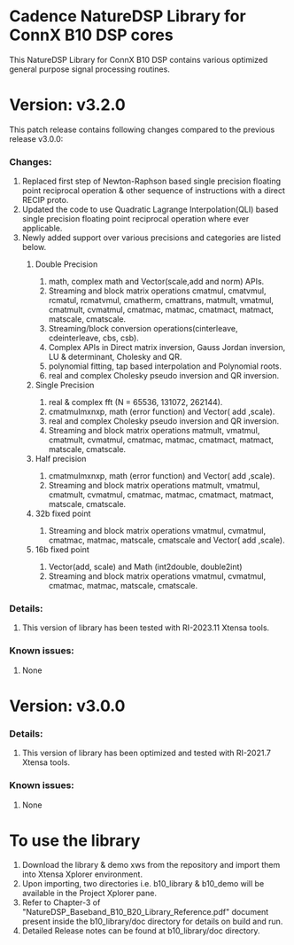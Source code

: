 # Cadence NatureDSP Library for ConnX B10 DSP cores

<p>This NatureDSP Library for ConnX B10 DSP contains various optimized general purpose signal processing routines.</p>
 <h1> Version: v3.2.0 </h1>
<p> This patch release contains following changes compared to the previous release v3.0.0:</p>
  <h3> Changes:</h3>
        <p>
        <ol>
        <li>Replaced first step of Newton-Raphson based single precision floating point reciprocal
  operation & other sequence of instructions with a direct RECIP proto.</li>
        <li>Updated the code to use Quadratic Lagrange Interpolation(QLI) based single precision
  floating point reciprocal operation where ever applicable.</li>
         <li>Newly added support over various precisions and categories are listed below. </li>
         <p>
          <ol>
         <li>Double Precision</li>
           <ol>
     <li>math, complex math and Vector(scale,add and norm) APIs. </li>
     <li>Streaming and block matrix operations cmatmul, cmatvmul, rcmatul, rcmatvmul, cmatherm, cmattrans,
	   matmult, vmatmul, cmatmult, cvmatmul, cmatmac, matmac, cmatmact, matmact,  matscale, cmatscale.</li>
    <li>Streaming/block conversion operations(cinterleave, cdeinterleave, cbs, csb).</li>
	<li>Complex APIs in Direct matrix inversion, Gauss Jordan inversion, LU & determinant, Cholesky and QR.</li>
     <li>polynomial fitting, tap based interpolation and Polynomial roots.</li>
	<li>real and complex Cholesky pseudo inversion and QR inversion.</li>
            </ol>
 <li>Single Precision</li>
     <ol>      
    <li>real & complex fft (N = 65536, 131072, 262144).</li>
	<li>cmatmulmxnxp, math (error function) and Vector( add ,scale).</li>
	<li>real and complex Cholesky pseudo inversion and QR inversion.</li>
	<li>Streaming and block matrix operations matmult, vmatmul, cmatmult, cvmatmul, cmatmac, matmac, cmatmact, matmact,  matscale, cmatscale.</li>
       </ol>
<li>Half precision </li>
           <ol>
    <li>cmatmulmxnxp, math (error function) and Vector( add ,scale).</li>
	<li>Streaming and block matrix operations matmult, vmatmul, cmatmult, cvmatmul, cmatmac, matmac, cmatmact, matmact,  matscale, cmatscale.</li>
            </ol>
 <li>32b fixed point</li>
            <ol>
    <li>Streaming and block matrix operations vmatmul, cvmatmul, cmatmac, matmac, matscale, cmatscale and Vector( add ,scale).</li>
             </ol>
 <li>16b fixed point</li>
           <ol>
    <li>Vector(add, scale) and Math (int2double, double2int)</li>
	   <li>Streaming and block matrix operations vmatmul, cvmatmul, cmatmac, matmac, matscale, cmatscale.</li>
          </ol>
        </li>
          </ol>
         </p> 
        </ol>
        </p>
        
 <h3>Details:</h3>
       <p>
       <ol>
      <li>This version of library has been tested with RI-2023.11 Xtensa tools.</li>
      </ol>
      </p>
<h3> Known issues:</h3>
     <p>
     <ol>
    <li> None</li>
     </ol>
     </p>
<h1> Version: v3.0.0 </h1>
 <h3> Details:</h3>
       <p>
       <ol>
      <li>This version of library has been optimized and tested with RI-2021.7 Xtensa tools.</li>
      </ol>
      </p>
<h3> Known issues:</h3>
     <p>
     <ol>
    <li> None</li>
     </ol>
     </p>



<h1>To use the library </h1>
<p>
<ol>
<li>Download the library & demo xws from the repository and import them into Xtensa Xplorer environment.</li>
<li>Upon importing, two directories i.e. b10_library & b10_demo  will be available in the Project Xplorer pane.</li>
<li>Refer to Chapter-3 of "NatureDSP_Baseband_B10_B20_Library_Reference.pdf" document present inside the b10_library/doc directory for details on build and run.</li>
<li>Detailed Release notes can be found at b10_library/doc directory.</li>
</ol>
</p>

